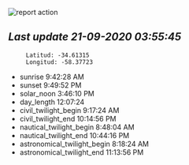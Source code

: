 ![report action](https://github.com/matiasz8/actions-for-reports/workflows/report%20action/badge.svg?branch=develop) 


## *****Last update 21-09-2020 03:55:45*****



		 Latitud: -34.61315
		 Longitud: -58.37723

 - sunrise 	 9:42:28 AM
 - sunset 	 9:49:52 PM
 - solar_noon 	 3:46:10 PM
 - day_length 	 12:07:24
 - civil_twilight_begin 	 9:17:24 AM
 - civil_twilight_end 	 10:14:56 PM
 - nautical_twilight_begin 	 8:48:04 AM
 - nautical_twilight_end 	 10:44:16 PM
 - astronomical_twilight_begin 	 8:18:24 AM
 - astronomical_twilight_end 	 11:13:56 PM
